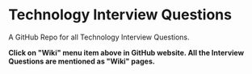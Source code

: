 # Technology Interview Questions

A GitHub Repo for all Technology Interview Questions.

**Click on "Wiki" menu item above in GitHub website. All the Interview Questions are mentioned as "Wiki" pages.**


